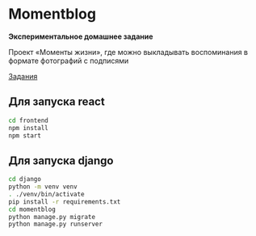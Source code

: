 # Momentblog
**Экспериментальное домашнее задание**

Проект «Моменты жизни», где можно выкладывать воспоминания в формате фотографий с подписями

[Задания](./tasks/README.md)

## Для запуска react
```bash
cd frontend
npm install
npm start
```
## Для запуска django
```bash
cd django
python -m venv venv
. ./venv/bin/activate
pip install -r requirements.txt
cd momentblog
python manage.py migrate
python manage.py runserver
```